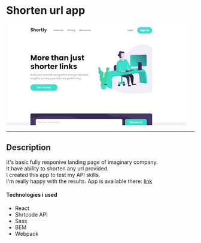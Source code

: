 # Shorten url app

<img src="./giphy (8).gif" alt="gif"/>

---

## Description

It's basic fully responive landing page of imaginary company.\
It have ability to shorten any url provided.\
I created this app to test my API skills.\
I'm really happy with the results. App is available there: [link](https://musikhood.github.io/shorten-link/)

#### Technologies i used

- React
- Shrtcode API 
- Sass
- BEM
- Webpack

